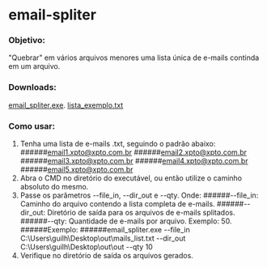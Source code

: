 # email-spliter

### Objetivo:
"Quebrar" em vários arquivos menores uma lista única de e-mails continda em um arquivo.

### Downloads:
[email_spliter.exe](https://github.com/guilhermemaas/email-spliter/blob/main/dist/email_spliter.exe).
[lista_exemplo.txt](https://github.com/guilhermemaas/email-spliter/blob/main/lista_exemplo/lista_exemplo.txt)

### Como usar:
1. Tenha uma lista de e-mails .txt, seguindo o padrão abaixo:
######email1.xpto@xpto.com.br
######email2.xpto@xpto.com.br
######email3.xpto@xpto.com.br
######email4.xpto@xpto.com.br
######email5.xpto@xpto.com.br
2. Abra o CMD no diretório do executável, ou então utilize o caminho absoluto do mesmo.
3. Passe os parâmetros --file_in, --dir_out e --qty. Onde:
######--file_in: Caminho do arquivo contendo a lista completa de e-mails.
######--dir_out: Diretório de saída para os arquivos de e-mails splitados.
######--qty: Quantidade de e-mails por arquivo. Exemplo: 50.
######Exemplo:
######email_spliter.exe --file_in C:\Users\guilh\Desktop\out\mails_list.txt --dir_out C:\Users\guilh\Desktop\out\out --qty 10
4. Verifique no diretório de saída os arquivos gerados.